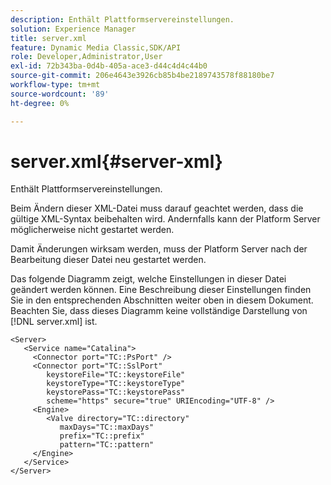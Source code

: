 ```yaml
---
description: Enthält Plattformservereinstellungen.
solution: Experience Manager
title: server.xml
feature: Dynamic Media Classic,SDK/API
role: Developer,Administrator,User
exl-id: 72b343ba-0d4b-405a-ace3-d44c4d4c44b0
source-git-commit: 206e4643e3926cb85b4be2189743578f88180be7
workflow-type: tm+mt
source-wordcount: '89'
ht-degree: 0%

---
```


# server.xml{#server-xml}

Enthält Plattformservereinstellungen.

Beim Ändern dieser XML-Datei muss darauf geachtet werden, dass die gültige XML-Syntax beibehalten wird. Andernfalls kann der Platform Server möglicherweise nicht gestartet werden.

Damit Änderungen wirksam werden, muss der Platform Server nach der Bearbeitung dieser Datei neu gestartet werden.

Das folgende Diagramm zeigt, welche Einstellungen in dieser Datei geändert werden können. Eine Beschreibung dieser Einstellungen finden Sie in den entsprechenden Abschnitten weiter oben in diesem Dokument. Beachten Sie, dass dieses Diagramm keine vollständige Darstellung von [!DNL server.xml] ist.

```
<Server>
   <Service name="Catalina">
     <Connector port="TC::PsPort" />
     <Connector port="TC::SslPort"
        keystoreFile="TC::keystoreFile"
        keystoreType="TC::keystoreType"
        keystorePass="TC::keystorePass" 
        scheme="https" secure="true" URIEncoding="UTF-8" />
     <Engine>
        <Valve directory="TC::directory" 
           maxDays="TC::maxDays" 
           prefix="TC::prefix" 
           pattern="TC::pattern" 
     </Engine>  
   </Service>
</Server>
```

